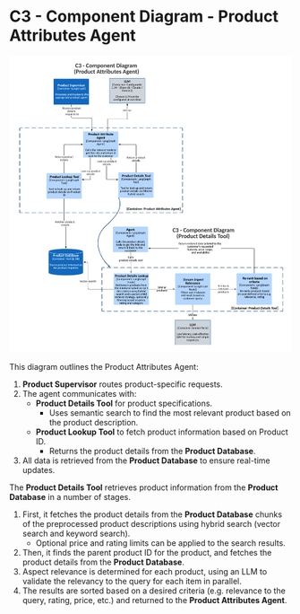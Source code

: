 
# C3 - Component Diagram - Product Attributes Agent

![C3 - Component Diagram - Product Attributes Agent](../images/architecture/c3-component-product-attributes-agent.png)

This diagram outlines the Product Attributes Agent:

1. **Product Supervisor** routes product-specific requests.
2. The agent communicates with:
   - **Product Details Tool** for product specifications.
      - Uses semantic search to find the most relevant product based on the product description.
   - **Product Lookup Tool** to fetch product information based on Product ID.
      - Returns the product details from the **Product Database**.
3. All data is retrieved from the **Product Database** to ensure real-time updates.

The **Product Details Tool** retrieves product information from the **Product Database** in a number of stages. 

1. First, it fetches the product details from the **Product Database** chunks of the preprocessed product descriptions using hybrid search (vector search and keyword search).
   - Optional price and rating limits can be applied to the search results.
2. Then, it finds the parent product ID for the product, and fetches the product details from the **Product Database**.
3. Aspect relevance is determined for each product, using an LLM to validate the relevancy to the query for each item in parallel.
4. The results are sorted based on a desired criteria (e.g. relevance to the query, rating, price, etc.) and returned to the **Product Attributes Agent**.
